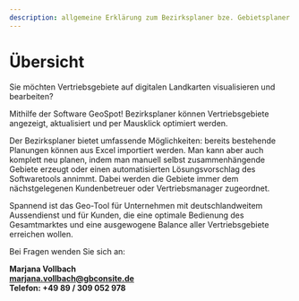 ```yaml
---
description: allgemeine Erklärung zum Bezirksplaner bze. Gebietsplaner
---
```


# Übersicht

Sie möchten Vertriebsgebiete auf digitalen Landkarten visualisieren und bearbeiten?

Mithilfe der Software GeoSpot! Bezirksplaner können Vertriebsgebiete angezeigt, aktualisiert und per Mausklick optimiert werden. 

Der Bezirksplaner bietet umfassende Möglichkeiten: bereits bestehende Planungen können aus Excel importiert werden. Man kann aber auch komplett neu planen, indem man manuell selbst zusammenhängende Gebiete erzeugt oder einen automatisierten Lösungsvorschlag des Softwaretools annimmt. Dabei werden die Gebiete immer dem nächstgelegenen Kundenbetreuer oder Vertriebsmanager zugeordnet.

Spannend ist das Geo-Tool für Unternehmen mit deutschlandweitem Aussendienst und für Kunden, die eine optimale Bedienung des Gesamtmarktes und eine ausgewogene Balance aller Vertriebsgebiete erreichen wollen.

Bei Fragen wenden Sie sich an:

**Marjana Vollbach<br>
[marjana.vollbach@gbconsite.de](mailto:marjana.vollbach@gbconsite.de)<br>
Telefon: +49 89 / 309 052 978**


